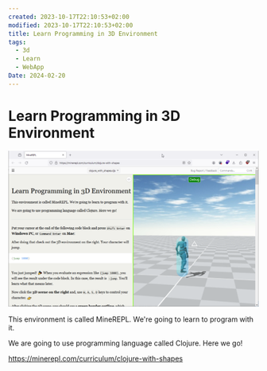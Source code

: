 ```yaml
---
created: 2023-10-17T22:10:53+02:00
modified: 2023-10-17T22:10:53+02:00
title: Learn Programming in 3D Environment
tags:
  - 3d
  - Learn
  - WebApp
Date: 2024-02-20
---
```

# Learn Programming in 3D Environment

![](../_asset/2023-10-17_3D%20Environment_image_1.png)


This environment is called MineREPL. We're going to learn to program with it.

We are going to use programming language called Clojure. Here we go!

https://minerepl.com/curriculum/clojure-with-shapes

